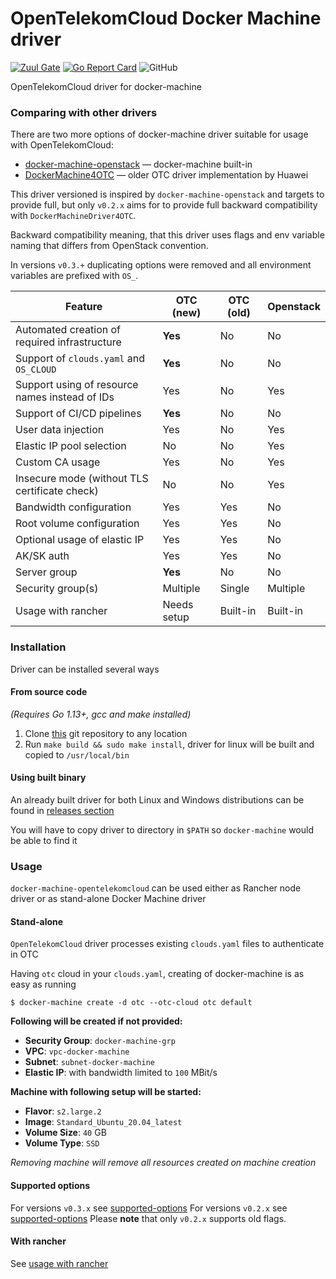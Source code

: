 # OpenTelekomCloud Docker Machine driver

[![Zuul Gate](https://zuul.eco.tsi-dev.otc-service.com/api/tenant/eco/badge?project=opentelekomcloud/docker-machine-opentelekomcloud&pipeline=check&branch=devel)](https://zuul.eco.tsi-dev.otc-service.com/t/eco/builds?project=opentelekomcloud%2Fdocker-machine-opentelekomcloud)
[![Go Report Card](https://goreportcard.com/badge/github.com/opentelekomcloud/docker-machine-opentelekomcloud)](https://goreportcard.com/report/github.com/opentelekomcloud/docker-machine-opentelekomcloud)
![GitHub](https://img.shields.io/github/license/opentelekomcloud/docker-machine-opentelekomcloud)

OpenTelekomCloud driver for docker-machine

### Comparing with other drivers

There are two more options of docker-machine driver suitable for usage with OpenTelekomCloud:

* [docker-machine-openstack](https://opendev.org/x/docker-machine-openstack) ― docker-machine built-in
* [DockerMachine4OTC](https://github.com/Huawei/DockerMachineDriver4OTC) ― older OTC driver implementation by Huawei

This driver versioned is inspired by `docker-machine-openstack` and targets to provide full, but only `v0.2.x`
aims for to provide full backward compatibility with `DockerMachineDriver4OTC`.

Backward compatibility meaning, that this driver uses flags and env variable naming that differs from OpenStack
convention.

In versions `v0.3.+` duplicating options were removed and all environment variables are prefixed with `OS_`.

Feature                                        | OTC (new)   | OTC (old) | Openstack
---                                            | ---         | ---       | ---
Automated creation of required infrastructure  | **Yes**     | No        | No
Support of `clouds.yaml` and `OS_CLOUD`        | **Yes**     | No        | No
Support using of resource names instead of IDs | Yes         | No        | Yes
Support of CI/CD pipelines                     | **Yes**     | No        | No
User data injection                            | Yes         | No        | Yes
Elastic IP pool selection                      | No          | No        | Yes
Custom CA usage                                | Yes         | No        | Yes
Insecure mode (without TLS certificate check)  | No          | No        | Yes
Bandwidth configuration                        | Yes         | Yes       | No
Root volume configuration                      | Yes         | Yes       | No
Optional usage of elastic IP                   | Yes         | Yes       | No
AK/SK auth                                     | Yes         | Yes       | No
Server group                                   | **Yes**     | No        | No
Security group(s)                              | Multiple    | Single    | Multiple
Usage with rancher                             | Needs setup | Built-in  | Built-in

### Installation

Driver can be installed several ways

#### From source code

_(Requires Go 1.13+, gcc and make installed)_

1. Clone [this](https://github.com/opentelekomcloud/docker-machine-opentelekomcloud) git repository to any location
2. Run `make build && sudo make install`, driver for linux will be built and copied to `/usr/local/bin`

#### Using built binary

An already built driver for both Linux and Windows distributions can be found in
[releases section](https://github.com/opentelekomcloud/docker-machine-opentelekomcloud/releases)

You will have to copy driver to directory in `$PATH` so `docker-machine` would be able to find it

### Usage

`docker-machine-opentelekomcloud` can be used either as Rancher node driver or as stand-alone Docker Machine driver

#### Stand-alone

`OpenTelekomCloud` driver processes existing `clouds.yaml` files to authenticate in OTC

Having `otc` cloud in your `clouds.yaml`, creating of docker-machine is as easy as running

```shell
$ docker-machine create -d otc --otc-cloud otc default
```

**Following will be created if not provided:**

- **Security Group**: `docker-machine-grp`
- **VPC**: `vpc-docker-machine`
- **Subnet**: `subnet-docker-machine`
- **Elastic IP**: with bandwidth limited to `100` MBit/s

**Machine with following setup will be started:**

- **Flavor**: `s2.large.2`
- **Image**: `Standard_Ubuntu_20.04_latest`
- **Volume Size**: `40` GB
- **Volume Type**: `SSD`

*Removing machine will remove all resources created on machine creation*

#### Supported options

For versions `v0.3.x` see [supported-options](docs/supported-options-v0.3.x.md)
For versions `v0.2.x` see [supported-options](docs/supported-options-v0.2.x.md)
Please **note** that only `v0.2.x` supports old flags.

#### With rancher

See [usage with rancher](docs/usage-with-rancher.md)
